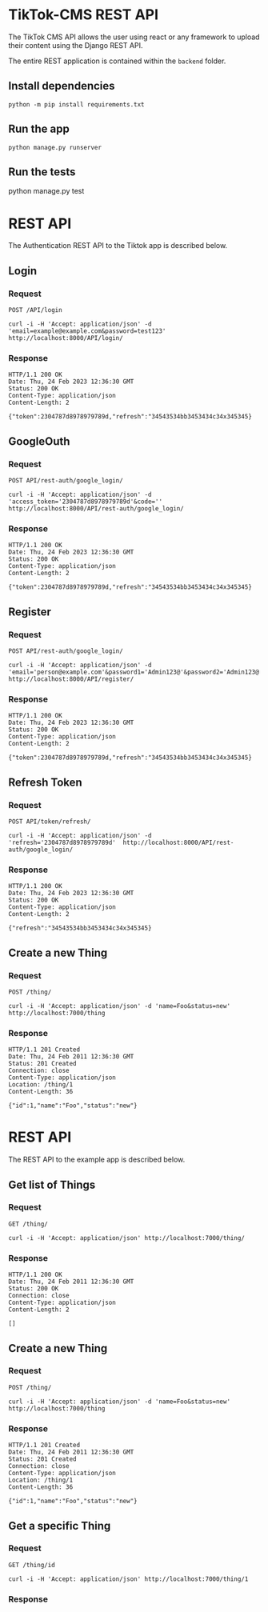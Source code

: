# TikTok-CMS REST API

The TikTok CMS API allows the user using react or any framework
to upload their content using the Django REST API.

The entire REST application is contained within the `backend` folder.

## Install dependencies 

    python -m pip install requirements.txt 

## Run the app

    python manage.py runserver

## Run the tests

   python manage.py test 
   

# REST API

The Authentication REST API to the Tiktok app is described below.

## Login

### Request

`POST /API/login`

    curl -i -H 'Accept: application/json' -d 'email=example@example.com&password=test123'  http://localhost:8000/API/login/

### Response

    HTTP/1.1 200 OK
    Date: Thu, 24 Feb 2023 12:36:30 GMT
    Status: 200 OK
    Content-Type: application/json
    Content-Length: 2

    {"token":2304787d8978979789d,"refresh":"34543534bb3453434c34x345345}

## GoogleOuth

### Request

`POST API/rest-auth/google_login/`

    curl -i -H 'Accept: application/json' -d 'access_token='2304787d8978979789d'&code=''  http://localhost:8000/API/rest-auth/google_login/

### Response

    HTTP/1.1 200 OK
    Date: Thu, 24 Feb 2023 12:36:30 GMT
    Status: 200 OK
    Content-Type: application/json
    Content-Length: 2

    {"token":2304787d8978979789d,"refresh":"34543534bb3453434c34x345345}

## Register

### Request

`POST API/rest-auth/google_login/`

    curl -i -H 'Accept: application/json' -d 'email='person@example.com'&password1='Admin123@'&password2='Admin123@'  http://localhost:8000/API/register/

### Response

    HTTP/1.1 200 OK
    Date: Thu, 24 Feb 2023 12:36:30 GMT
    Status: 200 OK
    Content-Type: application/json
    Content-Length: 2

    {"token":2304787d8978979789d,"refresh":"34543534bb3453434c34x345345}

## Refresh Token

### Request

`POST API/token/refresh/`

    curl -i -H 'Accept: application/json' -d 'refresh='2304787d8978979789d'  http://localhost:8000/API/rest-auth/google_login/

### Response

    HTTP/1.1 200 OK
    Date: Thu, 24 Feb 2023 12:36:30 GMT
    Status: 200 OK
    Content-Type: application/json
    Content-Length: 2

    {"refresh":"34543534bb3453434c34x345345}

## Create a new Thing

### Request

`POST /thing/`

    curl -i -H 'Accept: application/json' -d 'name=Foo&status=new' http://localhost:7000/thing

### Response

    HTTP/1.1 201 Created
    Date: Thu, 24 Feb 2011 12:36:30 GMT
    Status: 201 Created
    Connection: close
    Content-Type: application/json
    Location: /thing/1
    Content-Length: 36

    {"id":1,"name":"Foo","status":"new"}


# REST API

The REST API to the example app is described below.

## Get list of Things

### Request

`GET /thing/`

    curl -i -H 'Accept: application/json' http://localhost:7000/thing/

### Response

    HTTP/1.1 200 OK
    Date: Thu, 24 Feb 2011 12:36:30 GMT
    Status: 200 OK
    Connection: close
    Content-Type: application/json
    Content-Length: 2

    []

## Create a new Thing

### Request

`POST /thing/`

    curl -i -H 'Accept: application/json' -d 'name=Foo&status=new' http://localhost:7000/thing

### Response

    HTTP/1.1 201 Created
    Date: Thu, 24 Feb 2011 12:36:30 GMT
    Status: 201 Created
    Connection: close
    Content-Type: application/json
    Location: /thing/1
    Content-Length: 36

    {"id":1,"name":"Foo","status":"new"}

## Get a specific Thing

### Request

`GET /thing/id`

    curl -i -H 'Accept: application/json' http://localhost:7000/thing/1

### Response
